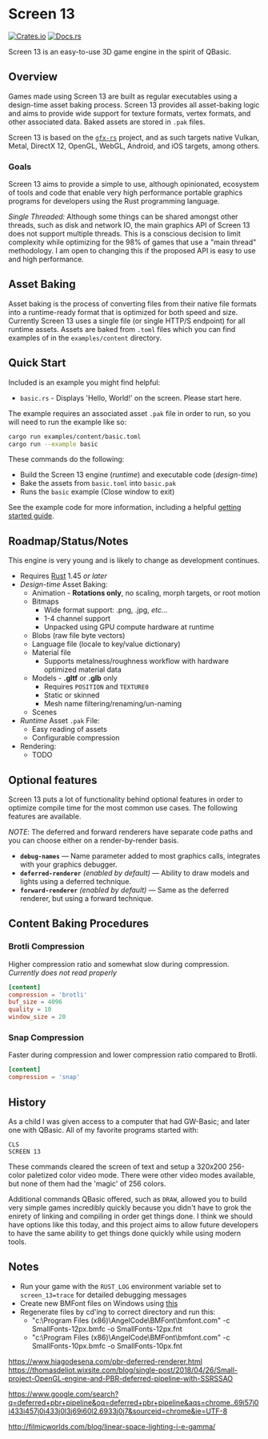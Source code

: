 # Screen 13

[![Crates.io](https://img.shields.io/crates/v/screen-13.svg)](https://crates.io/crates/screen-13)
[![Docs.rs](https://docs.rs/screen-13/badge.svg)](https://docs.rs/screen-13)

Screen 13 is an easy-to-use 3D game engine in the spirit of QBasic.

## Overview

Games made using Screen 13 are built as regular executables using a design-time asset baking process. Screen 13 provides all asset-baking logic and aims to provide wide support for texture formats, vertex formats, and other associated data. Baked assets are stored in `.pak` files.

Screen 13 is based on the [`gfx-rs`](https://github.com/gfx-rs/gfx) project, and as such targets native Vulkan, Metal, DirectX 12, OpenGL, WebGL, Android, and iOS targets, among others.

### Goals

Screen 13 aims to provide a simple to use, although opinionated, ecosystem of tools and code that enable very high performance portable graphics programs for developers using the Rust programming language.

_Single Threaded:_ Although some things can be shared amongst other threads, such as disk and network IO, the main graphics API of Screen 13 does not support multiple threads. This is a conscious decision to limit complexity while optimizing for the 98% of games that use a "main thread" methodology. I am open to changing this if the proposed API is easy to use and high performance.

## Asset Baking

Asset baking is the process of converting files from their native file formats into a runtime-ready format that is optimized for both speed and size. Currently Screen 13 uses a single file (or single HTTP/S endpoint) for all runtime assets. Assets are baked from `.toml` files which you can find examples of in the `examples/content` directory.

## Quick Start

Included is an example you might find helpful:

- `basic.rs` - Displays 'Hello, World!' on the screen. Please start here.

The example requires an associated asset `.pak` file in order to run, so you will need to run the example like so:

```bash
cargo run examples/content/basic.toml
cargo run --example basic
```

These commands do the following:

- Build the Screen 13 engine (_runtime_) and executable code (_design-time_)
- Bake the assets from `basic.toml` into `basic.pak`
- Runs the `basic` example (Close window to exit)

See the example code for more information, including a helpful [getting started guide](examples/README.md).

## Roadmap/Status/Notes

This engine is very young and is likely to change as development continues.

- Requires [Rust](https://www.rust-lang.org/) 1.45 _or later_
- _Design-time_ Asset Baking:
  - Animation - **Rotations only**, no scaling, morph targets, or root motion
  - Bitmaps
    - Wide format support: .png, .jpg, _etc..._
    - 1-4 channel support
    - Unpacked using GPU compute hardware at runtime
  - Blobs (raw file byte vectors)
  - Language file (locale to key/value dictionary)
  - Material file
    - Supports metalness/roughness workflow with hardware optimized material data
  - Models - **.gltf** or **.glb** only
    - Requires `POSITION` and `TEXTURE0`
    - Static or skinned
    - Mesh name filtering/renaming/un-naming
  - Scenes
- _Runtime_ Asset `.pak` File:
  - Easy reading of assets
  - Configurable compression
- Rendering:
  - TODO

## Optional features

Screen 13 puts a lot of functionality behind optional features in order to optimize compile time for the most common use cases. The following features are available.

_NOTE_: The deferred and forward renderers have separate code paths and you can choose either on a render-by-render basis.

- **`debug-names`** — Name parameter added to most graphics calls, integrates with your graphics debugger.
- **`deferred-renderer`** *(enabled by default)* — Ability to draw models and lights using a deferred technique.
- **`forward-renderer`** *(enabled by default)* — Same as the deferred renderer, but using a forward technique.

## Content Baking Procedures

### Brotli Compression

Higher compression ratio and somewhat slow during compression. *Currently does not read properly*

```toml
[content]
compression = 'brotli'
buf_size = 4096
quality = 10
window_size = 20
```

### Snap Compression

Faster during compression and lower compression ratio compared to Brotli.

```toml
[content]
compression = 'snap'
```

## History

As a child I was given access to a computer that had GW-Basic; and later one with QBasic. All of my favorite programs started with:

```basic
CLS
SCREEN 13
```

These commands cleared the screen of text and setup a 320x200 256-color paletized color video mode. There were other video modes available, but none of them had the 'magic' of 256 colors.

Additional commands QBasic offered, such as `DRAW`, allowed you to build very simple games incredibly quickly because you didn't have to grok the enirety of linking and compiling in order get things done. I think we should have options like this today, and this project aims to allow future developers to have the same ability to get things done quickly while using modern tools.

## Notes

- Run your game with the `RUST_LOG` environment variable set to `screen_13=trace` for detailed debugging messages
- Create new BMFont files on Windows using [this](http://www.angelcode.com/products/bmfont/)
- Regenerate files by cd'ing to correct directory and run this:
  - "c:\Program Files (x86)\AngelCode\BMFont\bmfont.com" -c SmallFonts-12px.bmfc -o SmallFonts-12px.fnt
  - "c:\Program Files (x86)\AngelCode\BMFont\bmfont.com" -c SmallFonts-10px.bmfc -o SmallFonts-10px.fnt

https://www.hiagodesena.com/pbr-deferred-renderer.html
https://thomasdeliot.wixsite.com/blog/single-post/2018/04/26/Small-project-OpenGL-engine-and-PBR-deferred-pipeline-with-SSRSSAO

https://www.google.com/search?q=deferred+pbr+pipeline&oq=deferred+pbr+pipeline&aqs=chrome..69i57j0i433i457j0i433j0l3j69i60l2.6933j0j7&sourceid=chrome&ie=UTF-8

http://filmicworlds.com/blog/linear-space-lighting-i-e-gamma/
